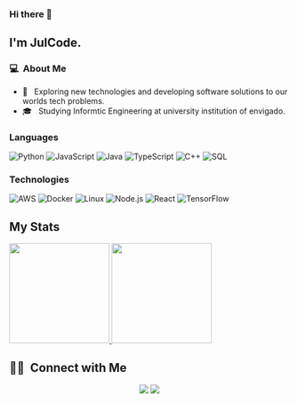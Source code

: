 ### Hi there 👋

## I'm JulCode.

### 💻 &nbsp;About Me 

- 🤔 &nbsp; Exploring new technologies and developing software solutions to our worlds tech problems.
- 🎓 &nbsp; Studying Informtic Engineering at university institution of envigado.

### Languages

![Python](https://img.shields.io/badge/-Python-000?&logo=Python)
![JavaScript](https://img.shields.io/badge/-JavaScript-000?&logo=JavaScript)
![Java](https://img.shields.io/badge/-Java-000?&logo=Java&logoColor=007396)
![TypeScript](https://img.shields.io/badge/-TypeScript-000?&logo=TypeScript)
![C++](https://img.shields.io/badge/-C++-000?&logo=c%2b%2b&logoColor=00599C)
![SQL](https://img.shields.io/badge/-SQL-000?&logo=MySQL)


### Technologies

![AWS](https://img.shields.io/badge/-AWS-000?&logo=Amazon-AWS&logoColor=F90)
![Docker](https://img.shields.io/badge/-Docker-000?&logo=Docker)
![Linux](https://img.shields.io/badge/-Linux-000?&logo=Linux)
![Node.js](https://img.shields.io/badge/-Node.js-000?&logo=node.js)
![React](https://img.shields.io/badge/-React-000?&logo=React)
![TensorFlow](https://img.shields.io/badge/-TensorFlow-000?&logo=TensorFlow)

## My Stats
<p>
<a href="https://github.com/AVS1508">
  <img height="180em" src="https://github-readme-stats.vercel.app/api?username=julcode&show_icons=true&theme=radical" />
  <img height="180em" src="https://github-readme-stats-eight-theta.vercel.app/api/top-langs/?username=julcode&theme=radical&layout=compact&exclude_lang=java+r" />
</a>
</p>


##  🤝🏻 &nbsp;Connect with Me

<p align="center">
<a href="https://julcode.github.io/web/"><img src="https://img.shields.io/badge/-julcode-3423A6?style=flat-square&logo=Google-Chrome&logoColor=white"/></a>
<a href="https://www.linkedin.com/in/julian-vivas-estrada-aa2680217/"><img src="https://img.shields.io/badge/-Julian%20Vivas-0077B5?style=flat-square&logo=Linkedin&logoColor=white"/></a>
